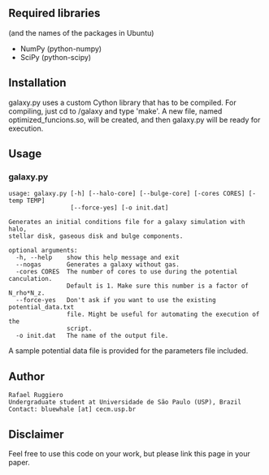 ## Required libraries
(and the names of the packages in Ubuntu)
 
* NumPy (python-numpy)
* SciPy (python-scipy)


## Installation

galaxy.py uses a custom Cython library that has to be compiled.
For compiling, just cd to /galaxy and type 'make'. A new file, named
optimized_funcions.so, will be created, and then galaxy.py will
be ready for execution.


## Usage

### galaxy.py

    usage: galaxy.py [-h] [--halo-core] [--bulge-core] [-cores CORES] [-temp TEMP]
                     [--force-yes] [-o init.dat]

    Generates an initial conditions file for a galaxy simulation with halo,
    stellar disk, gaseous disk and bulge components.

    optional arguments:
      -h, --help    show this help message and exit
      --nogas       Generates a galaxy without gas.
      -cores CORES  The number of cores to use during the potential canculation.
                    Default is 1. Make sure this number is a factor of N_rho*N_z.
      --force-yes   Don't ask if you want to use the existing potential_data.txt
                    file. Might be useful for automating the execution of the
                    script.
      -o init.dat   The name of the output file.


A sample potential data file is provided for the parameters file included.


## Author

    Rafael Ruggiero
    Undergraduate student at Universidade de São Paulo (USP), Brazil
    Contact: bluewhale [at] cecm.usp.br

## Disclaimer

Feel free to use this code on your work, but please link this page
in your paper.
